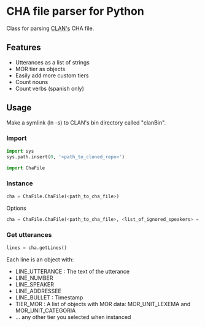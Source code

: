 # CHA file parser for Python

Class for parsing [CLAN's](http://dali.talkbank.org/clan/) CHA file.

## Features
* Utterances as a list of strings
* MOR tier as objects
* Easily add more custom tiers 
* Count nouns
* Count verbs (spanish only)

## Usage

Make a symlink (ln -s) to CLAN's bin directory called "clanBin".

### Import
```python
import sys
sys.path.insert(0, '<path_to_cloned_repo>')

import ChaFile
```

### Instance

```python
cha = ChaFile.ChaFile(<path_to_cha_file>)
```
Options
   
```python
cha = ChaFile.ChaFile(<path_to_cha_file>, <list_of_ignored_speakers> = [ SPEAKER_SILENCE ], <list_of_tiers> = [ TIER_MOR ], CDS_ONLY = False )
```
### Get utterances
```python
lines = cha.getLines()
```
Each line is an object with:
* LINE_UTTERANCE : The text of the utterance
* LINE_NUMBER 
* LINE_SPEAKER
* LINE_ADDRESSEE
* LINE_BULLET : Timestamp
* TIER_MOR : A list of objects with MOR data: MOR_UNIT_LEXEMA and MOR_UNIT_CATEGORIA
* ... any other tier you selected when instanced
